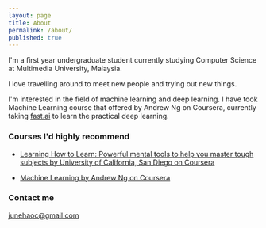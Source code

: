 ```yaml
---
layout: page
title: About
permalink: /about/
published: true
---
```

I'm a first year undergraduate student currently studying Computer Science at Multimedia University, Malaysia.

I love travelling around to meet new people and trying out new things.

I'm interested in the field of machine learning and deep learning. I have took Machine Learning course that offered by Andrew Ng on Coursera, currently taking [fast.ai](http://www.fast.ai/) to learn the practical deep learning.


### Courses I'd highly recommend

* [Learning How to Learn: Powerful mental tools to help you master tough subjects by University of California, San Diego on Coursera](https://www.coursera.org/learn/learning-how-to-learn)

* [Machine Learning by Andrew Ng on Coursera](https://www.coursera.org/learn/machine-learning)



### Contact me

[junehaoc@gmail.com](mailto:junehaoc@gmail.com)
